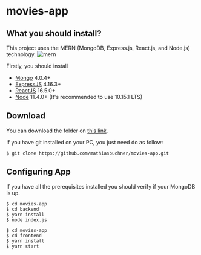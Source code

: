 # movies-app

## What you should install?

This project uses the MERN (MongoDB, Express.js, React.js, and Node.js) technology.
![mern](https://miro.medium.com/max/678/1*dqvlaszRLvoPmARpOlLN9A.png)

Firstly, you should install

-   [Mongo](https://www.mongodb.com/) 4.0.4+
-   [ExpressJS](https://expressjs.com/) 4.16.3+
-   [ReactJS](https://reactjs.org/) 16.5.0+
-   [Node](https://nodejs.org/en/) 11.4.0+ (It's recommended to use 10.15.1 LTS)

## Download

You can download the folder on [this link](https://github.com/mathiasbuchner/movies-app/archive/refs/heads/master.zip).

If you have git installed on your PC, you just need do as follow:

```
$ git clone https://github.com/mathiasbuchner/movies-app.git
```

## Configuring App

If you have all the prerequisites installed you should verify if your MongoDB is up.

```
$ cd movies-app
$ cd backend
$ yarn install
$ node index.js
```

```
$ cd movies-app
$ cd frontend
$ yarn install
$ yarn start
```
